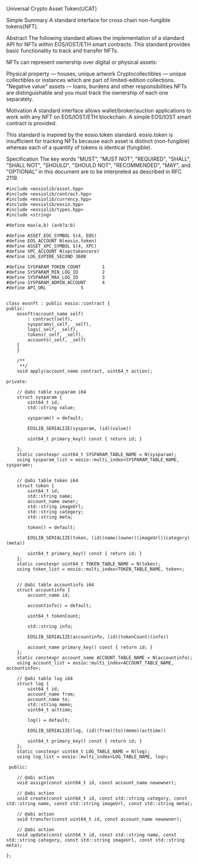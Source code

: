 Universal Crypto Asset Token(UCAT)

Simple Summary
A standard interface for cross chain non-fungible tokens(NFT).

Abstract
The following standard allows the implementation of a standard API for NFTs within EOS/IOST/ETH smart contracts. This standard provides basic functionality to track and transfer NFTs.

NFTs can represent ownership over digital or physical assets:

Physical property — houses, unique artwork
Cryptocollectibles — unique collectibles or instances which are part of limited-edition collections.
"Negative value" assets — loans, burdens and other responsibilities
NFTs are distinguishable and you must track the ownership of each one separately.

Motivation
A standard interface allows wallet/broker/auction applications to work with any NFT on EOS/IOST/ETH blockchain. A simple EOS/IOST smart contract is provided.

This standard is inspired by the eosio.token standard. eosio.token is insufficient for tracking NFTs because each asset is distinct (non-fungible) whereas each of a quantity of tokens is identical (fungible).

Specification
The key words "MUST", "MUST NOT", "REQUIRED", "SHALL", "SHALL NOT", "SHOULD", "SHOULD NOT", "RECOMMENDED", "MAY", and "OPTIONAL" in this document are to be interpreted as described in RFC 2119.

```
#include <eosiolib/asset.hpp>
#include <eosiolib/contract.hpp>
#include <eosiolib/currency.hpp>
#include <eosiolib/eosio.hpp>
#include <eosiolib/types.hpp>
#include <string>

#define max(a,b) (a>b?a:b)

#define ASSET_EOS_SYMBOL S(4, EOS)
#define EOS_ACCOUNT N(eosio.token)
#define ASSET_XPC_SYMBOL S(4, XPC)
#define XPC_ACCOUNT N(xpctokencore)
#define LOG_EXPIRE_SECOND 3600

#define SYSPARAM_TOKEN_COUNT        1
#define SYSPARAM_MIN_LOG_ID         2
#define SYSPARAM_MAX_LOG_ID         3
#define SYSPARAM_ADMIN_ACCOUNT      4
#define API_URL			    5


class eosnft : public eosio::contract {
public:
    eosnft(account_name self)
        : contract(self),
        sysparams(_self, _self),
        logs(_self, _self),
        tokens(_self, _self),
        accounts(_self, _self)
    {
    }

    /**
     **/
    void apply(account_name contract, uint64_t action);

private:

    // @abi table sysparam i64
    struct sysparam {
        uint64_t id;
        std::string value;

        sysparam() = default;

        EOSLIB_SERIALIZE(sysparam, (id)(value))

        uint64_t primary_key() const { return id; }

    };
    static constexpr uint64_t SYSPARAM_TABLE_NAME = N(sysparam);
    using sysparam_list = eosio::multi_index<SYSPARAM_TABLE_NAME, sysparam>;

    
    // @abi table token i64
    struct token {
        uint64_t id;
        std::string name;
	    account_name owner;
	    std::string imageUrl;
	    std::string category;
	    std::string meta;

        token() = default;
        
        EOSLIB_SERIALIZE(token, (id)(name)(owner)(imageUrl)(category)(meta))
       
        uint64_t primary_key() const { return id; }
    };
    static constexpr uint64_t TOKEN_TABLE_NAME = N(token);
    using token_list = eosio::multi_index<TOKEN_TABLE_NAME, token>;

 
    // @abi table accountinfo i64
    struct accountinfo {
        account_name id;

        accountinfo() = default;

        uint64_t tokenCount;

        std::string info;

        EOSLIB_SERIALIZE(accountinfo, (id)(tokenCount)(info))

        account_name primary_key() const { return id; }
    };
    static constexpr account_name ACCOUNT_TABLE_NAME = N(accountinfo);
    using account_list = eosio::multi_index<ACCOUNT_TABLE_NAME, accountinfo>;

    // @abi table log i64
    struct log {
        uint64_t id;
	    account_name from;
	    account_name to;
	    std::string memo;
	    uint64_t acttime;

        log() = default;

        EOSLIB_SERIALIZE(log, (id)(from)(to)(memo)(acttime))

        uint64_t primary_key() const { return id; }
    };
    static constexpr uint64_t LOG_TABLE_NAME = N(log);
    using log_list = eosio::multi_index<LOG_TABLE_NAME, log>;

 public:
 
    // @abi action
    void assign(const uint64_t id, const account_name newowner);
    
    // @abi action
    void create(const uint64_t id, const std::string category, const std::string name, const std::string imageUrl, const std::string meta);

    // @abi action
    void transfer(const uint64_t id, const account_name newowner);

    // @abi action
    void update(const uint64_t id, const std::string name, const std::string category, const std::string imageUrl, const std::string meta);

};

```
